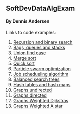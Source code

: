 ## SoftDevDataAlgExam
#### By Dennis Andersen

Links to code examples:

1. [Recursion and binary search](https://github.com/tjaydk/SoftDevDataAlgExam/tree/master/Examples/BinarySearchAndRecursion)
2. [Bags, queues and stacks](https://github.com/tjaydk/SoftDevDataAlgExam/tree/master/Examples/BagsQueuesStacks)
3. [Union find case](https://github.com/tjaydk/SoftDevDataAlgExam/tree/master/Examples/UnionFind)
4. [Merge sort](https://github.com/tjaydk/SoftDevDataAlgExam/blob/master/Examples/Sorting/src/main/java/com/mycompany/sorting/MergeSort.java)
5. [Quick sort](https://github.com/tjaydk/SoftDevDataAlgExam/blob/master/Examples/Sorting/src/main/java/com/mycompany/sorting/QuickSort.java)
6. [Particle swarm optimization](https://github.com/tjaydk/PSO)
7. [Job schedueling algorithm]()
8. [Balanced search trees](https://github.com/tjaydk/RedBlackTree)
9. [Hash tables and hash maps](https://github.com/tjaydk/HashMap)
10. [Graphs undirected]()
11. [Graphs directed](https://github.com/ruvazi/AADHand-in-6-graph)
12. [Graphs Weighted Dijkstras]()
13. [Graphs Weighted A star]()
